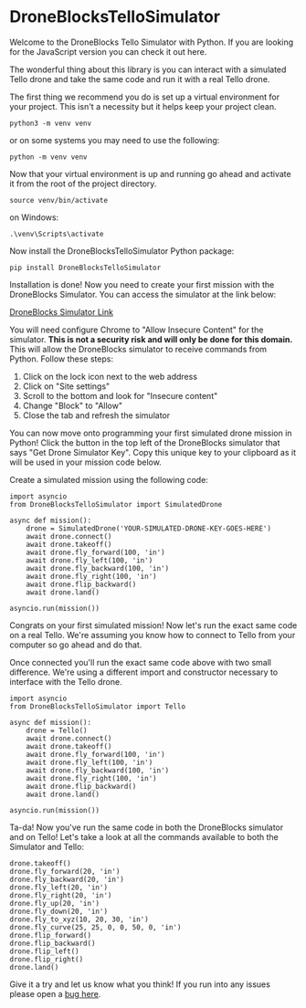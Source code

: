 # DroneBlocksTelloSimulator

Welcome to the DroneBlocks Tello Simulator with Python. If you are looking for the JavaScript version you can check it out here.

The wonderful thing about this library is you can interact with a simulated Tello drone and take the same code and run it with a real Tello drone.

The first thing we recommend you do is set up a virtual environment for your project. This isn't a necessity but it helps keep your project clean.

```
python3 -m venv venv
```

or on some systems you may need to use the following:

```
python -m venv venv
```
Now that your virtual environment is up and running go ahead and activate it from the root of the project directory.

```
source venv/bin/activate
```
on Windows:
```
.\venv\Scripts\activate
```
Now install the DroneBlocksTelloSimulator Python package:

```
pip install DroneBlocksTelloSimulator
```
Installation is done! Now you need to create your first mission with the DroneBlocks Simulator. You can access the simulator at the link below:

[DroneBlocks Simulator Link](http://db-simulator-dev.web.app/)

You will need configure Chrome to "Allow Insecure Content" for the simulator. **This is not a security risk and will only be done for this domain.** This will allow the DroneBlocks simulator to receive commands from Python. Follow these steps:

1. Click on the lock icon next to the web address
2. Click on "Site settings"
3. Scroll to the bottom and look for "Insecure content"
4. Change "Block" to "Allow"
5. Close the tab and refresh the simulator

You can now move onto programming your first simulated drone mission in Python! Click the button in the top left of the DroneBlocks simulator that says "Get Drone Simulator Key". Copy this unique key to your clipboard as it will be used in your mission code below.

Create a simulated mission using the following code:

```
import asyncio
from DroneBlocksTelloSimulator import SimulatedDrone

async def mission():
    drone = SimulatedDrone('YOUR-SIMULATED-DRONE-KEY-GOES-HERE')
    await drone.connect()
    await drone.takeoff()
    await drone.fly_forward(100, 'in')
    await drone.fly_left(100, 'in')
    await drone.fly_backward(100, 'in')
    await drone.fly_right(100, 'in')
    await drone.flip_backward()
    await drone.land()

asyncio.run(mission())
```

Congrats on your first simulated mission! Now let's run the exact same code on a real Tello. We're assuming you know how to connect to Tello from your computer so go ahead and do that.

Once connected you'll run the exact same code above with two small difference. We're using a different import and constructor necessary to interface with the Tello drone.

```
import asyncio
from DroneBlocksTelloSimulator import Tello

async def mission():
    drone = Tello()
    await drone.connect()
    await drone.takeoff()
    await drone.fly_forward(100, 'in')
    await drone.fly_left(100, 'in')
    await drone.fly_backward(100, 'in')
    await drone.fly_right(100, 'in')
    await drone.flip_backward()
    await drone.land()

asyncio.run(mission())
```
Ta-da! Now you've run the same code in both the DroneBlocks simulator and on Tello! Let's take a look at all the commands available to both the Simulator and Tello:

```
drone.takeoff()
drone.fly_forward(20, 'in')
drone.fly_backward(20, 'in')
drone.fly_left(20, 'in')
drone.fly_right(20, 'in')
drone.fly_up(20, 'in')
drone.fly_down(20, 'in')
drone.fly_to_xyz(10, 20, 30, 'in')
drone.fly_curve(25, 25, 0, 0, 50, 0, 'in')
drone.flip_forward()
drone.flip_backward()
drone.flip_left()
drone.flip_right()
drone.land()
```
Give it a try and let us know what you think! If you run into any issues please open a [bug here](https://github.com/dbaldwin/DroneBlocks-Tello-Simulator-With-Python/issues).